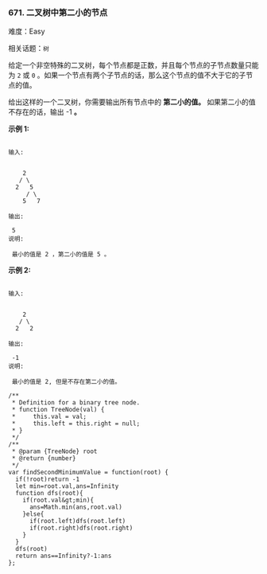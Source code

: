 ### 671. 二叉树中第二小的节点

难度：Easy

相关话题：`树`

给定一个非空特殊的二叉树，每个节点都是正数，并且每个节点的子节点数量只能为 `2` 或 `0` 。如果一个节点有两个子节点的话，那么这个节点的值不大于它的子节点的值。



给出这样的一个二叉树，你需要输出所有节点中的 **第二小的值。** 如果第二小的值不存在的话，输出 -1  **。** 



 **示例 1:** 





```

输入:

 
    2
   / \
  2   5
     / \
    5   7

输出:

 5
说明:

 最小的值是 2 ，第二小的值是 5 。

```

 **示例 2:** 





```

输入:

 
    2
   / \
  2   2

输出:

 -1
说明:

 最小的值是 2, 但是不存在第二小的值。

```


```
/**
 * Definition for a binary tree node.
 * function TreeNode(val) {
 *     this.val = val;
 *     this.left = this.right = null;
 * }
 */
/**
 * @param {TreeNode} root
 * @return {number}
 */
var findSecondMinimumValue = function(root) {
  if(!root)return -1
  let min=root.val,ans=Infinity
  function dfs(root){
    if(root.val&gt;min){
      ans=Math.min(ans,root.val)
    }else{
      if(root.left)dfs(root.left)
      if(root.right)dfs(root.right)      
    }
  }
  dfs(root)
  return ans==Infinity?-1:ans
};



```
